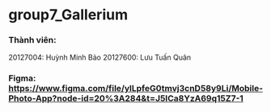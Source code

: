 # group7_Gallerium


### Thành viên:
20127004: Huỳnh Minh Bảo
20127600: Lưu Tuấn Quân

### Figma: https://www.figma.com/file/ylLpfeG0tmvj3cnD58y9Li/Mobile-Photo-App?node-id=20%3A284&t=J5ICa8YzA69q15Z7-1 
